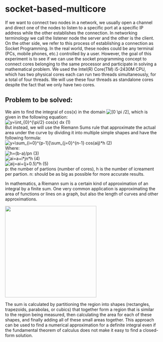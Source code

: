 # socket-based-multicore
If we want to connect two nodes in a network, we usually open a channel and direct one of the nodes to listen to a specific port at a specific IP address while the other establishes the connection.  In networking terminology we call the listener node the server and the other is the client. On the other side, we refer to this process of establishing a connection as Socket Programming. 
In the real world, these nodes could be any terminal (PCs, mobile phones, etc.) controlled by a user. However, the goal of this experiment is to see if we can use the socket programming concept to connect cores belonging to the same processor and participate in solving a mathematical problem. 
We used the Intel(R) Core(TM) i5-2430M CPU, which has two physical cores each can run two threads simultaneously, for a total of four threads. We will use these four threads as standalone cores despite the fact that we only  have two cores. 
##  Problem to be solved:
We aim to find the  integral of cos(x) in the domain <img src="https://latex.codecogs.com/svg.image?[0&space;-\pi&space;/2]" title="[0 \pi /2]" />, which is given in the following equation:<br>
<img src="https://latex.codecogs.com/svg.image?y=\int_{0}^{\pi/2}&space;cos(x)&space;dx" title="y=\int_{0}^{\pi/2} cos(x) dx" />  (1) <br>
 But instead, we will use the Riemann Sums rule that approximate the actual area under the curve by dividing it into multiple simple shapes and have the following formula:<br>
 <img src="https://latex.codecogs.com/svg.image?y=\sum_{i=0}^{p-1}[\sum_{j=0}^{n-1}&space;cos(aij)*h" title="y=\sum_{i=0}^{p-1}[\sum_{j=0}^{n-1} cos(aij)*h" /> (2) <br> 
 Where:<br>
 <img src="https://latex.codecogs.com/svg.image?h=(b-a)/pn&space;" title="h=(b-a)/pn " /> (3) <br>
 <img src="https://latex.codecogs.com/svg.image?ai=a&plus;i*n*h&space;" title="ai=a+i*jn*h " /> (4) <br>
 <img src="https://latex.codecogs.com/svg.image?aij=ai&plus;(j&plus;0.5)*h&space;" title="aij=ai+(j+0.5)*h " /> (5) <br>
 p: the number of partions (number of cores), h is the number of icreament per partion. n: should be as big as possible for more accurate results.<br>
<p>In mathematics, a Riemann sum is a certain kind of approximation of an integral by a finite sum. One very common application is approximating the area of functions or lines on a graph, but also the length of curves and other approximations. </p>
<img src="https://upload.wikimedia.org/wikipedia/commons/2/2a/Riemann_sum_convergence.png" width="300" height="300" align="center">
<p>The sum is calculated by partitioning the region into shapes (rectangles, trapezoids, parabolas, or cubics) that together form a region that is similar to the region being measured, then calculating the area for each of these shapes, and finally adding all of these small areas together. This approach can be used to find a numerical approximation for a definite integral even if the fundamental theorem of calculus does not make it easy to find a closed-form solution.</p> 

